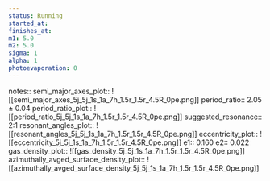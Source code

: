 ```yaml
---
status: Running
started_at:
finishes_at:
m1: 5.0
m2: 5.0
sigma: 1
alpha: 1
photoevaporation: 0
---
```


notes::
semi_major_axes_plot:: ![[semi_major_axes_5j_5j_1s_1a_7h_1.5r_1.5r_4.5R_0pe.png]]
period_ratio:: 2.05 ± 0.04
period_ratio_plot:: ![[period_ratio_5j_5j_1s_1a_7h_1.5r_1.5r_4.5R_0pe.png]]
suggested_resonance:: 2:1
resonant_angles_plot:: ![[resonant_angles_5j_5j_1s_1a_7h_1.5r_1.5r_4.5R_0pe.png]]
eccentricity_plot:: ![[eccentricity_5j_5j_1s_1a_7h_1.5r_1.5r_4.5R_0pe.png]]
e1:: 0.160
e2:: 0.022
gas_density_plot:: ![[gas_density_5j_5j_1s_1a_7h_1.5r_1.5r_4.5R_0pe.png]]
azimuthally_avged_surface_density_plot:: ![[azimuthally_avged_surface_density_5j_5j_1s_1a_7h_1.5r_1.5r_4.5R_0pe.png]]
